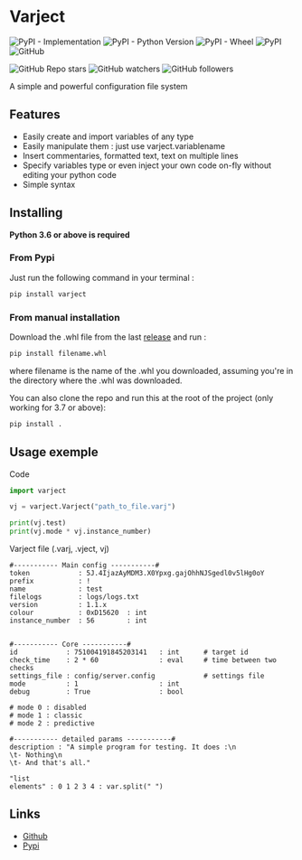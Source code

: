 # Varject

![PyPI - Implementation](https://img.shields.io/pypi/implementation/varject)
![PyPI - Python Version](https://img.shields.io/pypi/pyversions/varject)
![PyPI - Wheel](https://img.shields.io/pypi/wheel/varject)
![PyPI](https://img.shields.io/pypi/v/varject)
![GitHub](https://img.shields.io/github/license/kyrela/varject)

![GitHub Repo stars](https://img.shields.io/github/stars/kyrela/varject?style=social)
![GitHub watchers](https://img.shields.io/github/watchers/kyrela/varject?style=social)
![GitHub followers](https://img.shields.io/github/followers/kyrela?style=social)

A simple and powerful configuration file system


## Features

- Easily create and import variables of any type
- Easily manipulate them : just use varject.variablename
- Insert commentaries, formatted text, text on multiple lines
- Specify variables type or even inject your own code on-fly without editing your python code
- Simple syntax

## Installing

**Python 3.6 or above is required**

### From Pypi

Just run the following command in your terminal :

```bash
pip install varject
```

### From manual installation

Download the .whl file from the last [release](https://github.com/Kyrela/varject/releases/) and run :
```bash
pip install filename.whl
```

where filename is the name of the .whl you downloaded, assuming you're in the directory where the .whl was downloaded.

You can also clone the repo and run this at the root of the project (only working for 3.7 or above):
```bash
pip install .
```

## Usage exemple

Code

```python
import varject

vj = varject.Varject("path_to_file.varj")

print(vj.test)
print(vj.mode * vj.instance_number)
```

Varject file (.varj, .vject, vj)

```
#----------- Main config -----------#
token            : 5J.4IjazAyMDM3.X0Ypxg.gajOhhNJSgedl0v5lHg0oY
prefix           : !
name             : test
filelogs         : logs/logs.txt
version          : 1.1.x
colour           : 0xD15620  : int
instance_number  : 56        : int


#----------- Core -----------#
id            : 751004191845203141   : int      # target id
check_time    : 2 * 60               : eval     # time between two checks
settings_file : config/server.config            # settings file
mode          : 1                    : int
debug         : True                 : bool

# mode 0 : disabled
# mode 1 : classic
# mode 2 : predictive

#----------- detailed params -----------#
description : "A simple program for testing. It does :\n
\t- Nothing\n
\t- And that's all."

"list
elements" : 0 1 2 3 4 : var.split(" ") 
```

## Links

- [Github](https://github.com/Kyrela/varject)
- [Pypi](https://pypi.org/project/varject/)
